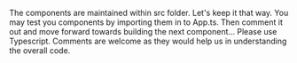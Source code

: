 The components are maintained within src folder. Let's keep it that way. You may test you components by importing them in to App.ts. Then comment it out and move forward towards building the next component...
Please use Typescript.
Comments are welcome as they would help us in understanding the overall code.
